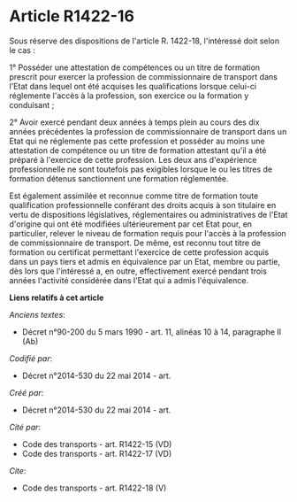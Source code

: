 # Article R1422-16

Sous réserve des dispositions de l'article R. 1422-18, l'intéressé doit selon le cas : 

1° Posséder une attestation de compétences ou un titre de formation prescrit pour exercer la profession de commissionnaire de
transport dans l'Etat dans lequel ont été acquises les qualifications lorsque celui-ci réglemente l'accès à la profession,
son exercice ou la formation y conduisant ; 

2° Avoir exercé pendant deux années à temps plein au cours des dix années précédentes la profession de commissionnaire de
transport dans un Etat qui ne réglemente pas cette profession et posséder au moins une attestation de compétence ou un titre
de formation attestant qu'il a été préparé à l'exercice de cette profession. Les deux ans d'expérience professionnelle ne
sont toutefois pas exigibles lorsque le ou les titres de formation détenus sanctionnent une formation réglementée. 

Est également assimilée et reconnue comme titre de formation toute qualification professionnelle conférant des droits acquis
à son titulaire en vertu de dispositions législatives, réglementaires ou administratives de l'Etat d'origine qui ont été
modifiées ultérieurement par cet Etat pour, en particulier, relever le niveau de formation requis pour l'accès à la
profession de commissionnaire de transport. De même, est reconnu tout titre de formation ou certificat permettant l'exercice
de cette profession acquis dans un pays tiers et admis en équivalence par un Etat, membre ou partie, dès lors que l'intéressé
a, en outre, effectivement exercé pendant trois années l'activité considérée dans l'Etat qui a admis l'équivalence.

**Liens relatifs à cet article**

_Anciens textes_:

  - Décret n°90-200 du 5 mars 1990 - art. 11, alinéas 10 à 14, paragraphe II (Ab)

_Codifié par_:

  - Décret n°2014-530 du 22 mai 2014 - art.

_Créé par_:

  - Décret n°2014-530 du 22 mai 2014 - art.

_Cité par_:

  - Code des transports - art. R1422-15 (VD)
  - Code des transports - art. R1422-17 (VD)

_Cite_:

  - Code des transports - art. R1422-18 (V)
